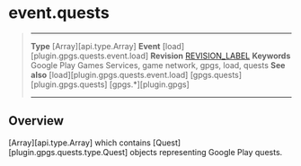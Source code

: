 # event.quests

> --------------------- ------------------------------------------------------------------------------------------
> __Type__				[Array][api.type.Array]
> __Event__             [load][plugin.gpgs.quests.event.load]
> __Revision__          [REVISION_LABEL](REVISION_URL)
> __Keywords__          Google Play Games Services, game network, gpgs, load, quests
> __See also__          [load][plugin.gpgs.quests.event.load]
>						[gpgs.quests][plugin.gpgs.quests]
>                       [gpgs.*][plugin.gpgs]
> --------------------- ------------------------------------------------------------------------------------------

## Overview

[Array][api.type.Array] which contains [Quest][plugin.gpgs.quests.type.Quest] objects representing Google&nbsp;Play quests.